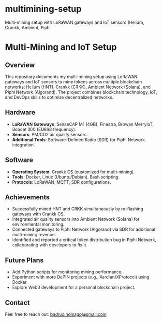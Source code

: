 # multimining-setup
Multi-mining setup with LoRaWAN gateways and IoT sensors (Helium, Crankk, Ambient, Piphi
# Multi-Mining and IoT Setup

## Overview
This repository documents my multi-mining setup using LoRaWAN gateways and IoT sensors to mine tokens across multiple blockchain networks: Helium (HNT), Crankk (CRKK), Ambient Network (Solana), and Piphi Network (Algorand). The project combines blockchain technology, IoT, and DevOps skills to optimize decentralized networks.

## Hardware
- **LoRaWAN Gateways**: SenseCAP M1 (4GB), Finestra, Browan MerryIoT, Bobcat 300 (EU868 frequency).
- **Sensors**: PM/CO2 air quality sensors.
- **Additional Tools**: Software-Defined Radio (SDR) for Piphi Network integration.

## Software
- **Operating System**: Crankk OS (customized for multi-mining).
- **Tools**: Docker, Linux (Ubuntu/Debian), Bash scripting.
- **Protocols**: LoRaWAN, MQTT, SDR configurations.

## Achievements
- Successfully mined HNT and CRKK simultaneously by re-flashing gateways with Crankk OS.
- Integrated air quality sensors into Ambient Network (Solana) for environmental monitoring.
- Connected gateways to Piphi Network (Algorand) via SDR for additional multi-mining revenue.
- Identified and reported a critical token distribution bug in Piphi Network, collaborating with developers to fix it.

## Future Plans
- Add Python scripts for monitoring mining performance.
- Experiment with more DePIN projects (e.g., Xardian/XProtocol) using Docker.
- Explore Web3 development for a personal blockchain project.

## Contact
Feel free to reach out: [badrudinomago@gmail.com](mailto:badrudinomago@gmail.com)
